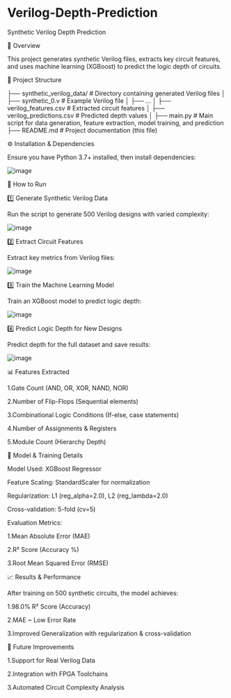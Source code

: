 # Verilog-Depth-Prediction
Synthetic Verilog Depth Prediction

📌 Overview

This project generates synthetic Verilog files, extracts key circuit features, and uses machine learning (XGBoost) to predict the logic depth of circuits.

📂 Project Structure

├── synthetic_verilog_data/  # Directory containing generated Verilog files
│   ├── synthetic_0.v         # Example Verilog file
│   ├── ...
│   ├── verilog_features.csv  # Extracted circuit features
│   ├── verilog_predictions.csv  # Predicted depth values
│
├── main.py  # Main script for data generation, feature extraction, model training, and prediction
├── README.md  # Project documentation (this file)

⚙️ Installation & Dependencies

Ensure you have Python 3.7+ installed, then install dependencies:

![image](https://github.com/user-attachments/assets/94796538-e263-4ded-8545-00c04532235e)


🔄 How to Run

1️⃣ Generate Synthetic Verilog Data

Run the script to generate 500 Verilog designs with varied complexity:

![image](https://github.com/user-attachments/assets/ef785b06-b8cb-497c-a571-719a3f2246c6)


2️⃣ Extract Circuit Features

Extract key metrics from Verilog files:

![image](https://github.com/user-attachments/assets/2697faa9-5683-4477-9299-e6abd718bb9e)


3️⃣ Train the Machine Learning Model

Train an XGBoost model to predict logic depth:

![image](https://github.com/user-attachments/assets/161d829e-449d-401b-a8bd-d90b8102f241)


4️⃣ Predict Logic Depth for New Designs

Predict depth for the full dataset and save results:

![image](https://github.com/user-attachments/assets/eea8c49a-fa8f-488f-828f-380d48d6110a)


📊 Features Extracted

1.Gate Count (AND, OR, XOR, NAND, NOR)

2.Number of Flip-Flops (Sequential elements)

3.Combinational Logic Conditions (If-else, case statements)

4.Number of Assignments & Registers

5.Module Count (Hierarchy Depth)

🎯 Model & Training Details

Model Used: XGBoost Regressor

Feature Scaling: StandardScaler for normalization

Regularization: L1 (reg_alpha=2.0), L2 (reg_lambda=2.0)

Cross-validation: 5-fold (cv=5)

Evaluation Metrics:

1.Mean Absolute Error (MAE)

2.R² Score (Accuracy %)

3.Root Mean Squared Error (RMSE)

📈 Results & Performance

After training on 500 synthetic circuits, the model achieves:

1.98.0% R² Score (Accuracy)

2.MAE ~ Low Error Rate

3.Improved Generalization with regularization & cross-validation

🚀 Future Improvements

1.Support for Real Verilog Data

2.Integration with FPGA Toolchains

3.Automated Circuit Complexity Analysis
